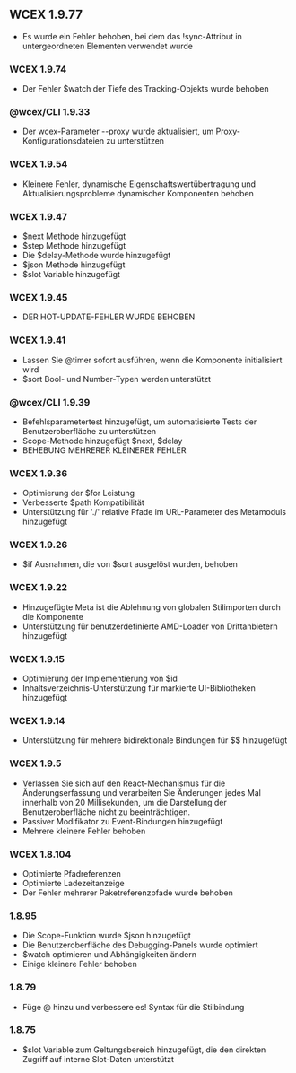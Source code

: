 <!--DESC: {icon:{name:"update",pkg:"mdi",type:"filled"},id:99} -->

## WCEX 1.9.77
- Es wurde ein Fehler behoben, bei dem das !sync-Attribut in untergeordneten Elementen verwendet wurde

### WCEX 1.9.74
- Der Fehler $watch der Tiefe des Tracking-Objekts wurde behoben

### @wcex/CLI 1.9.33
- Der wcex-Parameter --proxy wurde aktualisiert, um Proxy-Konfigurationsdateien zu unterstützen

### WCEX 1.9.54
- Kleinere Fehler, dynamische Eigenschaftswertübertragung und Aktualisierungsprobleme dynamischer Komponenten behoben

### WCEX 1.9.47
- $next Methode hinzugefügt
- $step Methode hinzugefügt
- Die $delay-Methode wurde hinzugefügt
- $json Methode hinzugefügt
- $slot Variable hinzugefügt


### WCEX 1.9.45
- DER HOT-UPDATE-FEHLER WURDE BEHOBEN

### WCEX 1.9.41
- Lassen Sie @timer sofort ausführen, wenn die Komponente initialisiert wird
- $sort Bool- und Number-Typen werden unterstützt

### @wcex/CLI 1.9.39
- Befehlsparametertest hinzugefügt, um automatisierte Tests der Benutzeroberfläche zu unterstützen
- Scope-Methode hinzugefügt $next, $delay
- BEHEBUNG MEHRERER KLEINERER FEHLER

### WCEX 1.9.36
- Optimierung der $for Leistung
- Verbesserte $path Kompatibilität
- Unterstützung für './' relative Pfade im URL-Parameter des Metamoduls hinzugefügt


### WCEX 1.9.26
- $if Ausnahmen, die von $sort ausgelöst wurden, behoben

### WCEX 1.9.22
- Hinzugefügte Meta ist die Ablehnung von globalen Stilimporten durch die Komponente
- Unterstützung für benutzerdefinierte AMD-Loader von Drittanbietern hinzugefügt

### WCEX 1.9.15
- Optimierung der Implementierung von $id
- Inhaltsverzeichnis-Unterstützung für markierte UI-Bibliotheken hinzugefügt 
### WCEX 1.9.14
- Unterstützung für mehrere bidirektionale Bindungen für $$ hinzugefügt

### WCEX 1.9.5
- Verlassen Sie sich auf den React-Mechanismus für die Änderungserfassung und verarbeiten Sie Änderungen jedes Mal innerhalb von 20 Millisekunden, um die Darstellung der Benutzeroberfläche nicht zu beeinträchtigen.
- Passiver Modifikator zu Event-Bindungen hinzugefügt
- Mehrere kleinere Fehler behoben

### WCEX 1.8.104
- Optimierte Pfadreferenzen
- Optimierte Ladezeitanzeige
- Der Fehler mehrerer Paketreferenzpfade wurde behoben

### 1.8.95
- Die Scope-Funktion wurde $json hinzugefügt
- Die Benutzeroberfläche des Debugging-Panels wurde optimiert
- $watch optimieren und Abhängigkeiten ändern
- Einige kleinere Fehler behoben

### 1.8.79
- Füge @ hinzu und verbessere es! Syntax für die Stilbindung

### 1.8.75 
- $slot Variable zum Geltungsbereich hinzugefügt, die den direkten Zugriff auf interne Slot-Daten unterstützt 

